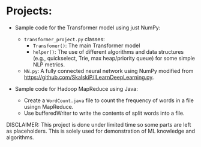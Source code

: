 # Projects:

- Sample code for the Transformer model using just NumPy:
  - `transformer_project.py` classes: 
    - `Transfomer()`: The main Transformer model  
    - `helper()`: The use of different algorithms and data structures (e.g., quickselect, Trie, max heap/priority queue) for some simple NLP metrics. 
  - `NN.py`: A fully connected neural network using NumPy modified from https://github.com/SkalskiP/ILearnDeepLearning.py.

- Sample code for Hadoop MapReduce using Java:
  - Create a `WordCount.java` file to count the frequency of words in a file usingn MapReduce.
  - Use bufferedWriter to write the contents of split words into a file. 



DISCLAIMER: This project is done under limited time so some parts are left as placeholders.
           This is solely used for demonstration of ML knowledge and algorithms.
